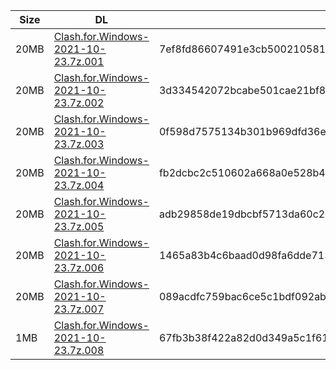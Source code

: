 |    Size   |     DL  | sha512sum |
|  ---  |  ---  |  ---  |
| 20MB | [Clash.for.Windows-2021-10-23.7z.001](https://cdn.jsdelivr.net/gh/appleians/cfw_m1@main/Clash.for.Windows-2021-10-23.7z.001) | 7ef8fd86607491e3cb500210581dff0046895174a9545ed5c58e7447a758e659bf33139d2e0a642b98c3dada3f01fd4f91ea206ea19ed6bdc926f95c92b003e8 |
| 20MB | [Clash.for.Windows-2021-10-23.7z.002](https://cdn.jsdelivr.net/gh/appleians/cfw_m1@main/Clash.for.Windows-2021-10-23.7z.002) | 3d334542072bcabe501cae21bf82a05cdeb798d7386bee40d3e90f8a625dd17c5b514d9da0d6390f8e2097a14c5b82245d3b74f71a1e070aa04b4321634cda4e |
| 20MB | [Clash.for.Windows-2021-10-23.7z.003](https://cdn.jsdelivr.net/gh/appleians/cfw_m1@main/Clash.for.Windows-2021-10-23.7z.003) | 0f598d7575134b301b969dfd36e7db70596716ebf73343514ab78bca43e3c0e33a00ea29b4ecf512be42b37cadcbc4571194c4a8dea5846ff0f4c765fc202d64 |
| 20MB | [Clash.for.Windows-2021-10-23.7z.004](https://cdn.jsdelivr.net/gh/appleians/cfw_m1@main/Clash.for.Windows-2021-10-23.7z.004) | fb2dcbc2c510602a668a0e528b4c383776cab4fe47defe853b7084b6d935b70edc780c210c0c33213889afa5ed07c992f711ee987e22a6244481a86640a5e538 |
| 20MB | [Clash.for.Windows-2021-10-23.7z.005](https://cdn.jsdelivr.net/gh/appleians/cfw_m1@main/Clash.for.Windows-2021-10-23.7z.005) | adb29858de19dbcbf5713da60c26190065625358c493c78af59dd8d6fa12837f4a11483b3201212817e48731e4f79d021cc9ffc4f4ad02215252b7d80f2bec9b |
| 20MB | [Clash.for.Windows-2021-10-23.7z.006](https://cdn.jsdelivr.net/gh/appleians/cfw_m1@main/Clash.for.Windows-2021-10-23.7z.006) | 1465a83b4c6baad0d98fa6dde713bf142a4caaeb5b7706d084ea9388a8f23395ce523be6087414baf15f154270469d46d809bb31368d87218ff3852e864fba35 |
| 20MB | [Clash.for.Windows-2021-10-23.7z.007](https://cdn.jsdelivr.net/gh/appleians/cfw_m1@main/Clash.for.Windows-2021-10-23.7z.007) | 089acdfc759bac6ce5c1bdf092ab81f3ef3ce7f4d129513da0d64d453c7abd5bb05636cf4931729bf35f2b1be871d7baded12230f482d7265ebb6e93c9ed742b |
| 1MB | [Clash.for.Windows-2021-10-23.7z.008](https://cdn.jsdelivr.net/gh/appleians/cfw_m1@main/Clash.for.Windows-2021-10-23.7z.008) | 67fb3b38f422a82d0d349a5c1f61b7ecb04843d1797c1d2ddd17591b7e06a7a69069a6a9baaab688c8699d761da92c1b480c1ab0d2921cf735a18761dad28023 |
